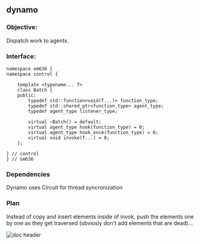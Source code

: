 ## dynamo

### Objective:

Dispatch work to agents. 

### Interface: 
```
namespace om636 {
namespace control {

    template <typename... T>
    class Batch {
    public:
        typedef std::function<void(T...)> function_type;
        typedef std::shared_ptr<function_type> agent_type;
        typedef agent_type listener_type;

        virtual ~Batch() = default;
        virtual agent_type hook(function_type) = 0;
        virtual agent_type hook_once(function_type) = 0;
        virtual void invoke(T...) = 0;
    };

} // control
} // om636
```

### Dependencies

Dynamo uses Circuit for thread syncronization

### Plan

Instead of copy and insert elements inside of invok, push the elements one by one as they get traversed (obviosly don't add elements that are dead)...

![doc header](https://s3-us-west-2.amazonaws.com/mod-resources/mod-header.svg)

